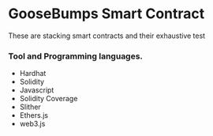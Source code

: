 # GooseBumps Smart Contract

These are stacking smart contracts and their exhaustive test

### Tool and Programming languages.

* Hardhat
* Solidity
* Javascript
* Solidity Coverage
* Slither
* Ethers.js
* web3.js
